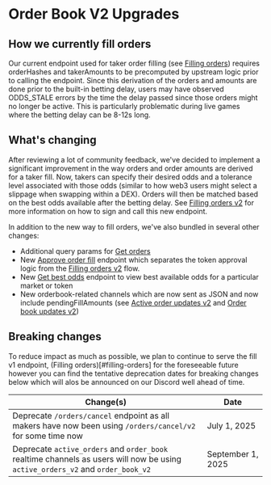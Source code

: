 # Order Book V2 Upgrades

## How we currently fill orders

Our current endpoint used for taker order filling (see [Filling orders](#filling-orders)) requires orderHashes and takerAmounts to be precomputed by upstream logic prior to calling the endpoint. Since this derivation of the orders and amounts are done prior to the built-in betting delay, users may have observed ODDS_STALE errors by the time the delay passed since those orders might no longer be active. This is particularly problematic during live games where the betting delay can be 8-12s long.

## What's changing

After reviewing a lot of community feedback, we've decided to implement a significant improvement in the way orders and order amounts are derived for a taker fill. Now, takers can specify their desired odds and a tolerance level associated with those odds (similar to how web3 users might select a slippage when swapping within a DEX). Orders will then be matched based on the best odds available after the betting delay. See [Filling orders v2](#filling-orders-v2) for more information on how to sign and call this new endpoint.

In addition to the new way to fill orders, we've also bundled in several other changes:

- Additional query params for [Get orders](#get-active-orders)
- New [Approve order fill](#approve-order-fill) endpoint which separates the token approval logic from the [Filling orders v2](#filling-orders-v2) flow.
- New [Get best odds](#get-best-odds) endpoint to view best available odds for a particular market or token
- New orderbook-related channels which are now sent as JSON and now include pendingFillAmounts (see [Active order updates v2](#active-order-updates-v2) and [Order book updates v2](#order-book-updates-v2))

## Breaking changes

To reduce impact as much as possible, we plan to continue to serve the fill v1 endpoint, (Filling orders)[#filling-orders] for the foreseeable future however you can find the tentative deprecation dates for breaking changes below which will alos be announced on our Discord well ahead of time. 

| Change(s)                                                                        | Date           |
| ------------------------------------------------------------------------------- | -------------- |
| Deprecate `/orders/cancel` endpoint as all makers have now been using `/orders/cancel/v2` for some time now  | July 1, 2025 |
| Deprecate `active_orders` and `order_book` realtime channels as users will now be using `active_orders_v2` and `order_book_v2`  | September 1, 2025  |
